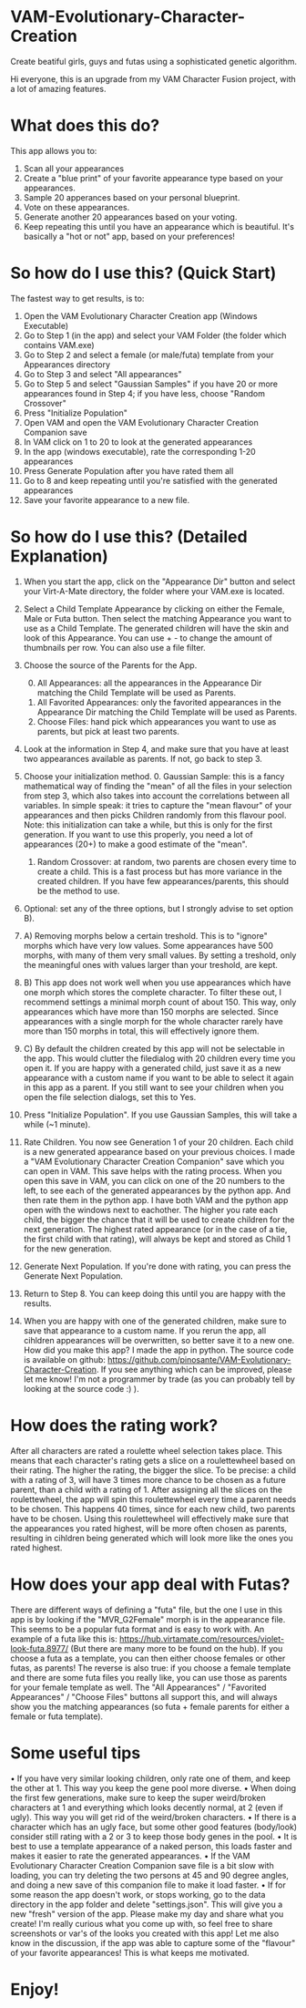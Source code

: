 # VAM-Evolutionary-Character-Creation
Create beatiful girls, guys and futas using a sophisticated genetic algorithm.

Hi everyone, this is an upgrade from my VAM Character Fusion project, with a lot of amazing features.

# What does this do?
This app allows you to:
1.	Scan all your appearances
2.	Create a "blue print" of your favorite appearance type based on your appearances. 
3.	Sample 20 apperances based on your personal blueprint.
4.	Vote on these appearances.
5.	Generate another 20 appearances based on your voting.
6.	Keep repeating this until you have an appearance which is beautiful.
It's basically a "hot or not" app, based on your preferences!

# So how do I use this? (Quick Start)
The fastest way to get results, is to:
1.	Open the VAM Evolutionary Character Creation app (Windows Executable)
2.	Go to Step 1 (in the app) and select your VAM Folder (the folder which contains VAM.exe)
3.	Go to Step 2 and select a female (or male/futa) template from your Appearances directory
4.	Go to Step 3 and select "All appearances"
5.	Go to Step 5 and select "Gaussian Samples" if you have 20 or more appearances found in Step 4; if you have less, choose "Random Crossover"
6.	Press "Initialize Population"
7.	Open VAM and open the VAM Evolutionary Character Creation Companion save
8.	In VAM click on 1 to 20 to look at the generated appearances
9.	In the app (windows executable), rate the corresponding 1-20 appearances
10.	Press Generate Population after you have rated them all
11.	Go to 8 and keep repeating until you're satisfied with the generated appearances
12.	Save your favorite appearance to a new file.

# So how do I use this? (Detailed Explanation)
1.	When you start the app, click on the "Appearance Dir" button and select your Virt-A-Mate directory, the folder where your VAM.exe is located.
2.	Select a Child Template Appearance by clicking on either the Female, Male or Futa button. Then select the matching Appearance you want to use as a Child Template. The generated children will have the skin and look of this Appearance. You can use + - to change the amount of thumbnails per row. You can also use a file filter.
3.	Choose the source of the Parents for the App.

    0.	All Appearances: all the appearances in the Appearance Dir matching the Child Template will be used as Parents.
    1.	All Favorited Appearances: only the favorited appearances in the Appearance Dir matching the Child Template will be used as Parents.
    2.	Choose Files: hand pick which appearances you want to use as parents, but pick at least two parents.
4.	Look at the information in Step 4, and make sure that you have at least two appearances available as parents. If not, go back to step 3.
5.	Choose your initialization method.
    0.	Gaussian Sample: this is a fancy mathematical way of finding the "mean" of all the files in your selection from step 3, which also takes into account the correlations between all variables. In simple speak: it tries to capture the "mean flavour" of your appearances and then picks Children randomly from this flavour pool. Note: this initialization can take a while, but this is only for the first generation. If you want to use this properly, you need a lot of appearances (20+) to make a good estimate of the "mean".
    1.	Random Crossover: at random, two parents are chosen every time to create a child. This is a fast process but has more variance in the created children. If you have few appearances/parents, this should be the method to use.
6.	Optional: set any of the three options, but I strongly advise to set option B).
  0.	A) Removing morphs below a certain treshold. This is to "ignore" morphs which have very low values. Some appearances have 500 morphs, with many of them very small values. By setting a treshold, only the meaningful ones with values larger than your treshold, are kept.
  1.	B) This app does not work well when you use appearances which have one morph which stores the complete character. To filter these out, I recommend settings a minimal morph count of about 150. This way, only appearances which have more than 150 morphs are selected. Since appearances with a single morph for the whole character rarely have more than 150 morphs in total, this will effectively ignore them.
  2.	C) By default the children created by this app will not be selectable in the app. This would clutter the filedialog with 20 children every time you open it. If you are happy with a generated child, just save it as a new appearance with a custom name if you want to be able to select it again in this app as a parent. If you still want to see your children when you open the file selection dialogs, set this to Yes.
7.	Press "Initialize Population". If you use Gaussian Samples, this will take a while (~1 minute).
8.	Rate Children. You now see Generation 1 of your 20 children. Each child is a new generated appearance based on your previous choices. I made a "VAM Evolutionary Character Creation Companion" save which you can open in VAM. This save helps with the rating process. When you open this save in VAM, you can click on one of the 20 numbers to the left, to see each of the generated appearances by the python app. And then rate them in the python app. I have both VAM and the python app open with the windows next to eachother. The higher you rate each child, the bigger the chance that it will be used to create children for the next generation. The highest rated appearance (or in the case of a tie, the first child with that rating), will always be kept and stored as Child 1 for the new generation.
9.	Generate Next Population. If you're done with rating, you can press the Generate Next Population. 
10.	Return to Step 8. You can keep doing this until you are happy with the results.
11.	When you are happy with one of the generated children, make sure to save that appearance to a custom name. If you rerun the app, all cihldren appearances will be overwritten, so better save it to a new one.
How did you make this app?
I made the app in python. The source code is available on github: https://github.com/pinosante/VAM-Evolutionary-Character-Creation. If you see anything which can be improved, please let me know! I'm not a programmer by trade (as you can probably tell by looking at the source code :) ).

# How does the rating work?
After all characters are rated a roulette wheel selection takes place. This means that each character's rating gets a slice on a roulettewheel based on their rating. The higher the rating, the bigger the slice. To be precise: a child with a rating of 3, will have 3 times more chance to be chosen as a future parent, than a child with a rating of 1. After assigning all the slices on the roulettewheel, the app will spin this roulettewheel every time a parent needs to be chosen. This happens 40 times, since for each new child, two parents have to be chosen. Using this roulettewheel will effectively make sure that the appearances you rated highest, will be more often chosen as parents, resulting in cihldren being generated which will look more like the ones you rated highest.

# How does your app deal with Futas?
There are different ways of defining a "futa" file, but the one I use in this app is by looking if the "MVR_G2Female" morph is in the appearance file. This seems to be a popular futa format and is easy to work with. An example of a futa like this is: https://hub.virtamate.com/resources/violet-look-futa.8977/ (But there are many more to be found on the hub). If you choose a futa as a template, you can then either choose females or other futas, as parents! The reverse is also true: if you choose a female template and there are some futa files you really like, you can use those as parents for your female template as well. The "All Appearances" / "Favorited Appearances" / "Choose Files" buttons all support this, and will always show you the matching appearances (so futa + female parents for either a female or futa template).

# Some useful tips
•	If you have very similar looking children, only rate one of them, and keep the other at 1. This way you keep the gene pool more diverse.
•	When doing the first few generations, make sure to keep the super weird/broken characters at 1 and everything which looks decently normal, at 2 (even if ugly). This way you will get rid of the weird/broken characters.
•	If there is a character which has an ugly face, but some other good features (body/look) consider still rating with a 2 or 3 to keep those body genes in the pool.
•	It is best to use a template appearance of a naked person, this loads faster and makes it easier to rate the generated appearances.
•	If the VAM Evolutionary Character Creation Companion save file is a bit slow with loading, you can try deleting the two persons at 45 and 90 degree angles, and doing a new save of this companion file to make it load faster.
•	If for some reason the app doesn't work, or stops working, go to the data directory in the app folder and delete "settings.json". This will give you a new "fresh" version of the app.
Please make my day and share what you create!
I'm really curious what you come up with, so feel free to share screenshots or var's of the looks you created with this app! Let me also know in the discussion, if the app was able to capture some of the "flavour" of your favorite appearances! This is what keeps me motivated.

# Enjoy!
